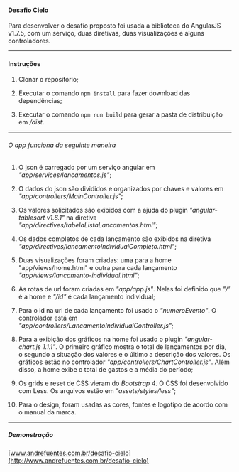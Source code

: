 #### Desafio Cielo

Para desenvolver o desafio proposto foi usada a biblioteca do AngularJS v1.7.5, com um serviço, duas diretivas, duas visualizações e alguns controladores.

---

#### Instruções

1. Clonar o repositório;

2. Executar o comando `npm install` para fazer download das dependências;

3. Executar o comando `npm run build` para gerar a pasta de distribuição em */dist*.

---

###### O app funciona da seguinte maneira

1. O json é carregado por um serviço angular em *"app/services/lancamentos.js"*;

2. O dados do json são divididos e organizados por chaves e valores em *"app/controllers/MainController.js"*;

3. Os valores solicitados são exibidos com a ajuda do plugin *"angular-tablesort v1.6.1"* na diretiva *"app/directives/tabelaListaLancamentos.html"*;

4. Os dados completos de cada lançamento são exibidos na diretiva *"app/directives/lancamentoIndividualCompleto.html"*;

5. Duas visualizações foram criadas: uma para a home "app/views/home.html" e outra para cada lançamento *"app/views/lancamento-individual.html"*;

6. As rotas de url foram criadas em *"app/app.js"*. Nelas foi definido que *"/"* é a home e *"/id"* é cada lançamento individual;

7. Para o id na url de cada lançamento foi usado o *"numeroEvento"*. O controlador está em *"app/controllers/LancamentoIndividualController.js"*;

8. Para a exibição dos gráficos na home foi usado o plugin *"angular-chart.js 1.1.1"*. O primeiro gráfico mostra o total de lançamentos por dia, o segundo a situação dos valores e o último a descrição dos valores. Os gráficos estão no controlador *"app/controllers/ChartController.js"*. Além disso, a home exibe o total de gastos e a média do período;

9. Os grids e reset de CSS vieram do *Bootstrap 4*. O CSS foi desenvolvido com Less. Os arquivos estão em *"assets/styles/less"*;

10. Para o design, foram usadas as cores, fontes e logotipo de acordo com o manual da marca.

---

##### Demonstração

[www.andrefuentes.com.br/desafio-cielo](http://www.andrefuentes.com.br/desafio-cielo)